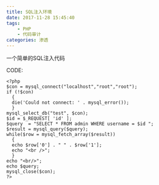```yaml
---
title: SQL注入环境
date: 2017-11-28 15:45:40
tags:
	- PHP
	- 代码审计
categories: 渗透
---
```


一个简单的SQL注入代码

<!-- more -->

CODE:

    <?php
    $con = mysql_connect("localhost","root","root");
    if (!$con)
      {
      die('Could not connect: ' . mysql_error());
      }
    mysql_select_db("test", $con);
    $id = $_REQUEST[ 'id' ];
    $query  = "SELECT * FROM admin WHERE username = $id ";
    $result = mysql_query($query);
    while($row = mysql_fetch_array($result))
      {
      echo $row['0'] . " " . $row['1'];
      echo "<br />";
      }
    echo "<br/>";
    echo $query;
    mysql_close($con);
    ?>

    


